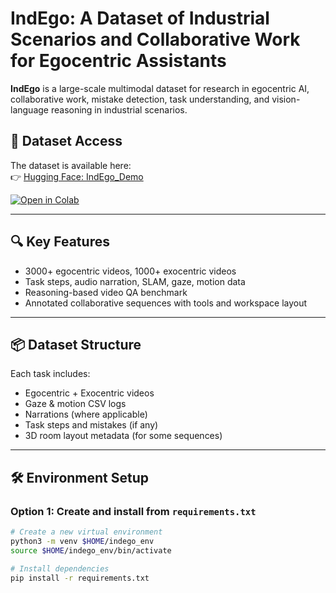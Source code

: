 # IndEgo: A Dataset of Industrial Scenarios and Collaborative Work for Egocentric Assistants

**IndEgo** is a large-scale multimodal dataset for research in egocentric AI, collaborative work, mistake detection, task understanding, and vision-language reasoning in industrial scenarios.

## 🔗 Dataset Access

The dataset is available here:  
👉 [Hugging Face: IndEgo_Demo](https://huggingface.co/datasets/vivek9chavan/IndEgo_Demo)

[![Open in Colab](https://colab.research.google.com/assets/colab-badge.svg)](https://colab.research.google.com/github/Vivek9Chavan/IndEgo/blob/main/notebooks/IndEgo_Explorer_Colab.ipynb)

---

## 🔍 Key Features
- 3000+ egocentric videos, 1000+ exocentric videos
- Task steps, audio narration, SLAM, gaze, motion data
- Reasoning-based video QA benchmark
- Annotated collaborative sequences with tools and workspace layout

---

## 📦 Dataset Structure
Each task includes:
- Egocentric + Exocentric videos
- Gaze & motion CSV logs
- Narrations (where applicable)
- Task steps and mistakes (if any)
- 3D room layout metadata (for some sequences)

---

## 🛠️ Environment Setup

### Option 1: Create and install from `requirements.txt`
```bash
# Create a new virtual environment
python3 -m venv $HOME/indego_env
source $HOME/indego_env/bin/activate

# Install dependencies
pip install -r requirements.txt
